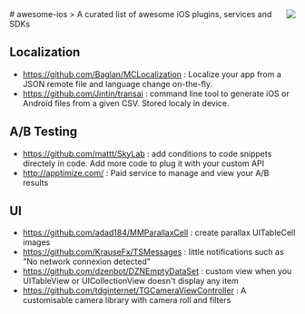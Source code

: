 <img src="icon.png" align="right" />
# awesome-ios
> A curated list of awesome iOS plugins, services and SDKs


## Localization
- https://github.com/Baglan/MCLocalization : Localize your app from a JSON remote file and language change on-the-fly.
- https://github.com/Jintin/transai : command line tool to generate iOS or Androïd files from a given CSV. Stored localy in device.

## A/B Testing
- https://github.com/mattt/SkyLab : add conditions to code snippets directely in code. Add more code to plug it with your custom API
- http://apptimize.com/ : Paid service to manage and view your A/B results

## UI
- https://github.com/adad184/MMParallaxCell : create parallax UITableCell images
- https://github.com/KrauseFx/TSMessages : little notifications such as "No network connexion detected"
- https://github.com/dzenbot/DZNEmptyDataSet : custom view when you UITableView or UICollectionView doesn't display any item
- https://github.com/tdginternet/TGCameraViewController : A customisable camera library with camera roll and filters
